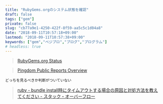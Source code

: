 ```yaml
---
title: "RubyGems.orgのシステム状態を確認"
draft: false
tags: ["gem"]
private: false
slug: "cb77a9e1-4250-422f-8f59-aa5c5c1d04a8"
date: "2018-09-11T10:57:18+09:00"
lastmod: "2018-09-11T10:57:38+09:00"
keywords: ["gem","ベジプロ","プログ","プログラム"]
# headless: true
---
```


> [RubyGems.org Status](https://status.rubygems.org/)

> [Pingdom Public Reports Overview](http://uptime.rubygems.org/)

```!
どっちを見るべきか判断がついていない
```

> [ruby - bundle install時にタイムアウトする場合の原因と対処方法を教えてください - スタック・オーバーフロー](https://ja.stackoverflow.com/questions/2750/bundle-install%E6%99%82%E3%81%AB%E3%82%BF%E3%82%A4%E3%83%A0%E3%82%A2%E3%82%A6%E3%83%88%E3%81%99%E3%82%8B%E5%A0%B4%E5%90%88%E3%81%AE%E5%8E%9F%E5%9B%A0%E3%81%A8%E5%AF%BE%E5%87%A6%E6%96%B9%E6%B3%95%E3%82%92%E6%95%99%E3%81%88%E3%81%A6%E3%81%8F%E3%81%A0%E3%81%95%E3%81%84)
